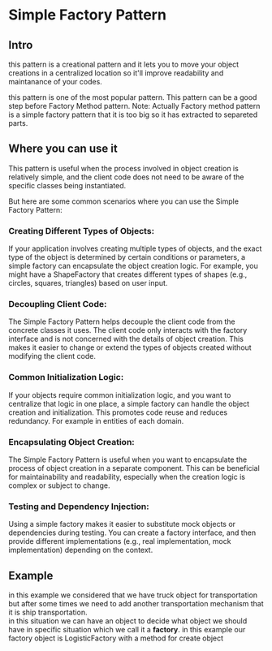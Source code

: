 # Simple Factory Pattern

## Intro

this pattern is a creational pattern and it lets you to move your object creations in a centralized location so it'll improve readability and maintanance of your codes.

this pattern is one of the most popular pattern.
This pattern can be a good step before Factory Method pattern.
Note: Actually Factory method pattern is a simple factory pattern that it is too big so it has extracted to separeted parts.

## Where you can use it
This pattern is useful when the process involved in object creation is relatively simple, and the client code does not need to be aware of the specific classes being instantiated.

But here are some common scenarios where you can use the Simple Factory Pattern:
### Creating Different Types of Objects:
If your application involves creating multiple types of objects, and the exact type of the object is determined by certain conditions or parameters, a simple factory can encapsulate the object creation logic. For example, you might have a ShapeFactory that creates different types of shapes (e.g., circles, squares, triangles) based on user input.

### Decoupling Client Code:
The Simple Factory Pattern helps decouple the client code from the concrete classes it uses. The client code only interacts with the factory interface and is not concerned with the details of object creation. This makes it easier to change or extend the types of objects created without modifying the client code.

### Common Initialization Logic:
If your objects require common initialization logic, and you want to centralize that logic in one place, a simple factory can handle the object creation and initialization. This promotes code reuse and reduces redundancy. For example in entities of each domain.

### Encapsulating Object Creation:
The Simple Factory Pattern is useful when you want to encapsulate the process of object creation in a separate component. This can be beneficial for maintainability and readability, especially when the creation logic is complex or subject to change.

### Testing and Dependency Injection:
Using a simple factory makes it easier to substitute mock objects or dependencies during testing. You can create a factory interface, and then provide different implementations (e.g., real implementation, mock implementation) depending on the context.

## Example
in this example we considered that we have truck object for transportation but after some times we need to add another transportation mechanism that it is ship transportation.<br/>
in this situation we can have an object to decide what object we should have in specific situation which we call it a **factory**.
in this example our factory object is LogisticFactory with a method for create object